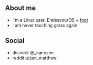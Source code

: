 ## About me

- I'm a Linux user. EndeavourOS + [foot](https://codeberg.org/dnkl/foot)
- I am never touching grass again.

## Social

- discord: @\_nanozen
- reddit u/zen_matthew

<!--
**xevansz/xevansz** is a ✨ _special_ ✨ repository because its `README.md` (this file) appears on your GitHub profile.

Here are some ideas to get you started:

- 🔭 I’m currently working on ...
- 🌱 I’m currently learning ...
- 👯 I’m looking to collaborate on ...
- 🤔 I’m looking for help with ...
- 💬 Ask me about ...
- 📫 How to reach me: ...
- 😄 Pronouns: ...
- ⚡ Fun fact: ...
-->
